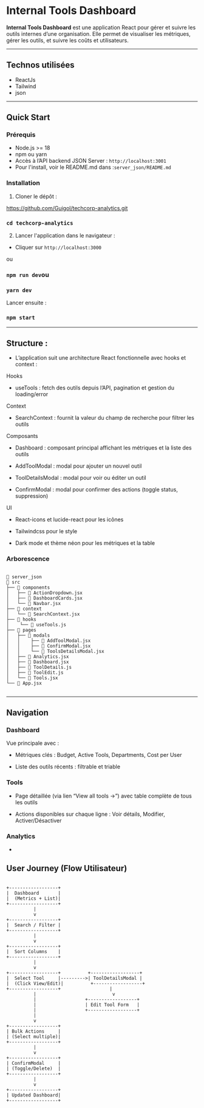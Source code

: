 # Internal Tools Dashboard

**Internal Tools Dashboard** est une application React pour gérer et suivre les outils internes d’une organisation. Elle permet de visualiser les métriques, gérer les outils, et suivre les coûts et utilisateurs.

---

## Technos utilisées

- ReactJs
- Tailwind
- json
---

## Quick Start

### Prérequis
- Node.js >= 18
- npm ou yarn
- Accès à l’API backend JSON Server :
`http://localhost:3001`
- Pour l'install, voir le README.md dans :`server_json/README.md`


### Installation
1. Cloner le dépôt :


https://github.com/Guigol/techcorp-analytics.git
### `cd techcorp-analytics`

2. Lancer l'application dans le navigateur :
- Cliquer sur `http://localhost:3000`

ou
### `npm run dev`ou
### `yarn dev`


Lancer ensuite : 
### `npm start`


---

## Structure :

- L’application suit une architecture React fonctionnelle avec hooks et context :

Hooks

- useTools : fetch des outils depuis l’API, pagination et gestion du loading/error

Context

- SearchContext : fournit la valeur du champ de recherche pour filtrer les outils

Composants

- Dashboard : composant principal affichant les métriques et la liste des outils

- AddToolModal : modal pour ajouter un nouvel outil

- ToolDetailsModal : modal pour voir ou éditer un outil

- ConfirmModal : modal pour confirmer des actions (toggle status, suppression)

UI

- React-icons et lucide-react pour les icônes

- Tailwindcss pour le style

- Dark mode et thème néon pour les métriques et la table

### Arborescence

```text

📂 server_json
📂 src
├── 📂 components
│   ├── 📄 ActionDropdown.jsx
│   ├── 📄 DashboardCards.jsx
│   └── 📄 Navbar.jsx 
├── 📂 context
│   └── 📄 SearchContext.jsx
├── 📂 hooks
│    └── 📄 useTools.js
├── 📂 pages
│   ├── 📂 modals
│   │    ├── 📄 AddToolModal.jsx
│   │    ├── 📄 ConfirmModal.jsx
│   │    └── 📄 ToolsDetailsModal.jsx
│   ├── 📄 Analytics.jsx 
│   ├── 📄 Dashboard.jsx
│   ├── 📄 ToolDetails.js
│   ├── 📄 ToolEdit.js
│   └── 📄 Tools.jsx
└── 📄 App.jsx


```
---

## Navigation
### Dashboard

Vue principale avec :

- Métriques clés : Budget, Active Tools, Departments, Cost per User

- Liste des outils récents : filtrable et triable



### Tools

- Page détaillée (via lien “View all tools →”) avec table complète de tous les outils

- Actions disponibles sur chaque ligne : Voir détails, Modifier, Activer/Désactiver

### Analytics

-
## User Journey (Flow Utilisateur)

```

+------------------+
|  Dashboard       |
|  (Metrics + List)|
+------------------+
          |
          v
+------------------+
|  Search / Filter |
+------------------+
          |
          v
+------------------+
|  Sort Columns    |
+------------------+
          |
          v
+------------------+          +------------------+
|  Select Tool     |--------->| ToolDetailsModal |
|  (Click View/Edit)|          +------------------+
+------------------+                  |
          |                            v
          |                  +------------------+
          |                  | Edit Tool Form   |
          |                  +------------------+
          |
          v
+------------------+
| Bulk Actions     |
| (Select multiple)|
+------------------+
          |
          v
+------------------+
| ConfirmModal     |
| (Toggle/Delete)  |
+------------------+
          |
          v
+------------------+
| Updated Dashboard|
+------------------+

```




